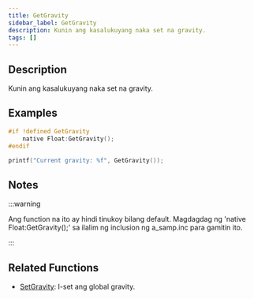 ```yaml
---
title: GetGravity
sidebar_label: GetGravity
description: Kunin ang kasalukuyang naka set na gravity.
tags: []
---
```


## Description

Kunin ang kasalukuyang naka set na gravity.

## Examples

```c
#if !defined GetGravity
    native Float:GetGravity();
#endif

printf("Current gravity: %f", GetGravity());
```

## Notes

:::warning

Ang function na ito ay hindi tinukoy bilang default. Magdagdag ng 'native Float:GetGravity();' sa ilalim ng inclusion ng a_samp.inc para gamitin ito.

:::

## Related Functions

- [SetGravity](SetGravity): I-set ang global gravity.